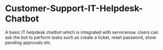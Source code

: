# Customer-Support-IT-Helpdesk-Chatbot
A basic IT helpdesk chatbot which is integrated with servicenow. Users can ask the bot to perform tasks such as create a ticket, reset password, show pending approvals etc.
